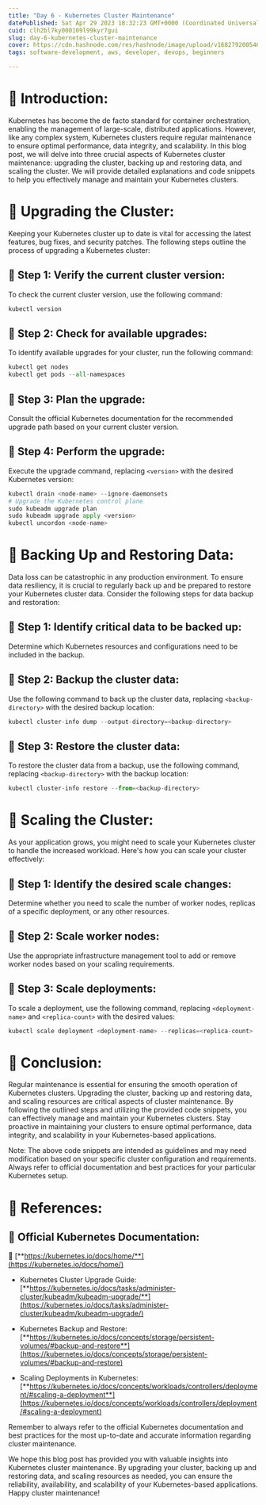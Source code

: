 ```yaml
---
title: "Day 6 - Kubernetes Cluster Maintenance"
datePublished: Sat Apr 29 2023 18:32:23 GMT+0000 (Coordinated Universal Time)
cuid: clh2bl7ky000109l99kyr7gui
slug: day-6-kubernetes-cluster-maintenance
cover: https://cdn.hashnode.com/res/hashnode/image/upload/v1682792005466/302885aa-ce86-45eb-a333-4dd7842f8144.png
tags: software-development, aws, developer, devops, beginners

---
```


# **📍** Introduction:

Kubernetes has become the de facto standard for container orchestration, enabling the management of large-scale, distributed applications. However, like any complex system, Kubernetes clusters require regular maintenance to ensure optimal performance, data integrity, and scalability. In this blog post, we will delve into three crucial aspects of Kubernetes cluster maintenance: upgrading the cluster, backing up and restoring data, and scaling the cluster. We will provide detailed explanations and code snippets to help you effectively manage and maintain your Kubernetes clusters.

# **📍** Upgrading the Cluster:

Keeping your Kubernetes cluster up to date is vital for accessing the latest features, bug fixes, and security patches. The following steps outline the process of upgrading a Kubernetes cluster:

## **🔹** Step 1: Verify the current cluster version:

To check the current cluster version, use the following command:

```python
kubectl version
```

## **🔹** Step 2: Check for available upgrades:

To identify available upgrades for your cluster, run the following command:

```python
kubectl get nodes
kubectl get pods --all-namespaces
```

## **🔹** Step 3: Plan the upgrade:

Consult the official Kubernetes documentation for the recommended upgrade path based on your current cluster version.

## **🔹** Step 4: Perform the upgrade:

Execute the upgrade command, replacing `<version>` with the desired Kubernetes version:

```python
kubectl drain <node-name> --ignore-daemonsets
# Upgrade the Kubernetes control plane
sudo kubeadm upgrade plan
sudo kubeadm upgrade apply <version>
kubectl uncordon <node-name>
```

# **📍** Backing Up and Restoring Data:

Data loss can be catastrophic in any production environment. To ensure data resiliency, it is crucial to regularly back up and be prepared to restore your Kubernetes cluster data. Consider the following steps for data backup and restoration:

## **🔹** Step 1: Identify critical data to be backed up:

Determine which Kubernetes resources and configurations need to be included in the backup.

## **🔹** Step 2: Backup the cluster data:

Use the following command to back up the cluster data, replacing `<backup-directory>` with the desired backup location:

```python
kubectl cluster-info dump --output-directory=<backup-directory>
```

## **🔹** Step 3: Restore the cluster data:

To restore the cluster data from a backup, use the following command, replacing `<backup-directory>` with the backup location:

```python
kubectl cluster-info restore --from=<backup-directory>
```

# **📍** Scaling the Cluster:

As your application grows, you might need to scale your Kubernetes cluster to handle the increased workload. Here's how you can scale your cluster effectively:

## **🔹** Step 1: Identify the desired scale changes:

Determine whether you need to scale the number of worker nodes, replicas of a specific deployment, or any other resources.

## **🔹** Step 2: Scale worker nodes:

Use the appropriate infrastructure management tool to add or remove worker nodes based on your scaling requirements.

## **🔹** Step 3: Scale deployments:

To scale a deployment, use the following command, replacing `<deployment-name>` and `<replica-count>` with the desired values:

```python
kubectl scale deployment <deployment-name> --replicas=<replica-count>
```

# **📍** Conclusion:

Regular maintenance is essential for ensuring the smooth operation of Kubernetes clusters. Upgrading the cluster, backing up and restoring data, and scaling resources are critical aspects of cluster maintenance. By following the outlined steps and utilizing the provided code snippets, you can effectively manage and maintain your Kubernetes clusters. Stay proactive in maintaining your clusters to ensure optimal performance, data integrity, and scalability in your Kubernetes-based applications.

Note: The above code snippets are intended as guidelines and may need modification based on your specific cluster configuration and requirements. Always refer to official documentation and best practices for your particular Kubernetes setup.

# **📍** References:

## **🔹** Official Kubernetes Documentation:

**🔗** [**https://kubernetes.io/docs/home/**](https://kubernetes.io/docs/home/)

* Kubernetes Cluster Upgrade Guide: [**https://kubernetes.io/docs/tasks/administer-cluster/kubeadm/kubeadm-upgrade/**](https://kubernetes.io/docs/tasks/administer-cluster/kubeadm/kubeadm-upgrade/)
    
* Kubernetes Backup and Restore: [**https://kubernetes.io/docs/concepts/storage/persistent-volumes/#backup-and-restore**](https://kubernetes.io/docs/concepts/storage/persistent-volumes/#backup-and-restore)
    
* Scaling Deployments in Kubernetes: [**https://kubernetes.io/docs/concepts/workloads/controllers/deployment/#scaling-a-deployment**](https://kubernetes.io/docs/concepts/workloads/controllers/deployment/#scaling-a-deployment)
    

Remember to always refer to the official Kubernetes documentation and best practices for the most up-to-date and accurate information regarding cluster maintenance.

We hope this blog post has provided you with valuable insights into Kubernetes cluster maintenance. By upgrading your cluster, backing up and restoring data, and scaling resources as needed, you can ensure the reliability, availability, and scalability of your Kubernetes-based applications. Happy cluster maintenance!
